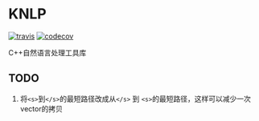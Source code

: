 # KNLP
[![travis](https://www.travis-ci.org/EmbolismSoil/KNLP.svg?branch=master)](https://www.travis-ci.org/EmbolismSoil/KNLP)
[![codecov](https://codecov.io/gh/EmbolismSoil/KNLP/branch/master/graph/badge.svg)](https://codecov.io/gh/EmbolismSoil/KNLP)


C++自然语言处理工具库

## TODO
1. 将`<s>`到`</s>`的最短路径改成从`</s>` 到 `<s>`的最短路径，这样可以减少一次vector的拷贝
